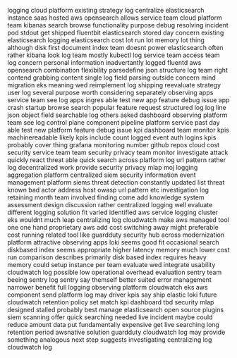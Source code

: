 logging cloud platform existing strategy log centralize elasticsearch instance saas hosted aws opensearch allows service team cloud platform team kibanas search browse functionality purpose debug resolving incident pod stdout get shipped fluentbit elasticsearch stored day concern existing elasticsearch logging elasticsearch cost lot run lot memory lot thing although disk first document index team doesnt power elasticsearch often rather kibana look log team mostly kubectl log service team access team log concern personal information inadvertantly logged fluentd aws opensearch combination flexibility parsedefine json structure log team right contend grabbing content single log field parsing outside concern mind migration eks meaning wed reimplement log shipping reevaluate strategy user log several purpose worth considering separately observing apps service team see log apps ingres able test new app feature debug issue app crash startup browse search popular feature request structured log log line json object field searchable log others asked dashboard observing platform team see log control plane component pipeline platform service past day able test new platform feature debug issue kpi dashboard team monitor kpis machinereadable likely kpis include count logged event auth logins kpis probably cover thing grafana monitoring number github repos cloud cost security service team team security privacy team monitor investigate attack quickly react threat able quick search across platform log url pattern rather log decentralized work provide security privacy mlap moj logging aggregation platform centralized siem security information event management platform siems threat detection constantly updated list threat known bad actor address host owasp url pattern etc investigation log retaining month team involved finding come add knowledge system assessment design discussion rather centralized logging well evaluate different logging solution fit varied identified aws service logging cluster eks wouldnt much leap centralizing log cloudwatch make aws managed tool one one hand proprietary aws add cost switching away might preferable cost running related tool like guardduty security hub across modernization platform attractive observing apps loki seems good fit occasional search diskbased index seems appropriate higher latency memory much lower cost run comparison describes primarily disk based index requires heavy memory could setup instance per team evaluate wed integrate usability cloudwatch log possible low operational overhead evaluation sentry team beeing sentry log sentry say themself better suited error management narrower benefit full logging observing platform cloudwatch eks aws component send platform log may driver kpis say ship elastic loki future cloudwatch retention policy set match kpi dashboard tbd security mlap designed stalled probably best manage elasticsearch open source plugins siem scanning offer quick searching needed live incident maybe could reduce amount data put fundamentally expensive get live searching long retention period awsnative solution guardduty cloudwatch log may provide something analogous next step suggests investigating centralizing log cloudwatch log